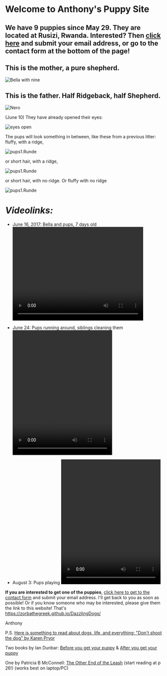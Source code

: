 # **Welcome to Anthony's Puppy Site**
## We have 9 puppies since May 29. They are located at Rusizi, Rwanda. Interested? Then [click here](contactform.html) and submit your email address, or go to the contact form at the bottom of the page!  

## **This is the mother, a pure shepherd.**
![Bella with nine](./img/BellaWithNinePuppies_new.JPG)
## This is the father. Half Ridgeback, half Shepherd.
![Nero](./img/Nero_new.JPG)

(June 10) They have already opened their eyes: 

![eyes open](./img/eyes_open.PNG)

The pups will look something in between, like these from a previous litter:
fluffy, with a ridge,

![pups1.Runde](./mix1.JPG)

or short hair, with a ridge,

![pups1.Runde](./mix2.JPG)

or short hair, with no ridge. Or fluffy with no ridge

![pups1.Runde](./mix3.JPG)

# *Videolinks:* 
* June 16, 2017: Bella and pups, 7 days old
<video src="https://zorbathegreek.github.io/DazzlingDogs/videos/Bella_and_Pups_320.mp4" width="420" height="300" controls preload></video>

* June 24: Pups running around, siblings cleaning them
<video src="https://zorbathegreek.github.io/DazzlingDogs/videos/IntactSocialInteraction-SiblingsCleaning.mp4" width="320" height="400" controls preload></video>

* August 3: Pups playing
<video src="https://zorbathegreek.github.io/DazzlingDogs/videos/Pups_playing.mp4" width="320" height="400" controls preload></video>

**If you are interested to get one of the puppies**, [click here to get to the contact form](./contactform.html) and submit your email address. I'll get back to you as soon as possible! Or if you know someone who may be interested, please give them the link to this website! That's https://zorbathegreek.github.io/DazzlingDogs/ 

Anthony

P.S. [Here is something to read about dogs, life, and everything: "Don't shoot the dog" by Karen Pryor](https://archive.org/download/DontShootTheDog/Dont-shoot-the-dog.pdf)

Two books by Ian Dunbar: [Before you get your puppy](http://www.dogstardaily.com/files/downloads/BEFORE_You_Get_Your_Puppy.pdf) & [After you get your puppy](http://www.dogstardaily.com/files/downloads/AFTER_You_Get_Your_Puppy.pdf)

One by Patricia B McConnell: [The Other End of the Leash](https://www.scribd.com/doc/76581766/The-Other-End-of-the-Leash#page=26) (start reading at p 26!) (works best on laptop/PC)

